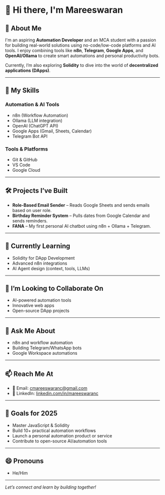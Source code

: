# 👋 Hi there, I'm Mareeswaran

## 🚀 About Me
I'm an aspiring **Automation Developer** and an MCA student with a passion for building real-world solutions using no-code/low-code platforms and AI tools. I enjoy combining tools like **n8n**, **Telegram**, **Google Apps**, and **OpenAI/Ollama** to create smart automations and personal productivity bots.

Currently, I’m also exploring **Solidity** to dive into the world of **decentralized applications (DApps)**.

---

## 🧠 My Skills

### Automation & AI Tools
- n8n (Workflow Automation)
- Ollama (LLM integration)
- OpenAI (ChatGPT API)
- Google Apps (Gmail, Sheets, Calendar)
- Telegram Bot API

### Tools & Platforms
- Git & GitHub
- VS Code
- Google Cloud

---

## 🛠️ Projects I’ve Built
- **Role-Based Email Sender** – Reads Google Sheets and sends emails based on user role.
- **Birthday Reminder System** – Pulls dates from Google Calendar and sends reminders.
- **FANA** – My first personal AI chatbot using n8n + Ollama + Telegram.

---

## 🌱 Currently Learning
- Solidity for DApp Development
- Advanced n8n integrations
- AI Agent design (context, tools, LLMs)

---

## 🤝 I’m Looking to Collaborate On
- AI-powered automation tools
- Innovative web apps
- Open-source DApp projects

---

## 💬 Ask Me About
- n8n and workflow automation
- Building Telegram/WhatsApp bots
- Google Workspace automations

---

## 📫 Reach Me At
- 📧 Email: cmareeswaranc@gmail.com  
- 🔗 LinkedIn: [linkedin.com/in/mareeswaranc](https://www.linkedin.com/in/mareeswaranc)

---

## 🎯 Goals for 2025
- Master JavaScript & Solidity  
- Build 10+ practical automation workflows  
- Launch a personal automation product or service  
- Contribute to open-source AI/automation tools

---

## 😄 Pronouns
- He/Him

---

*Let’s connect and learn by building together!*
